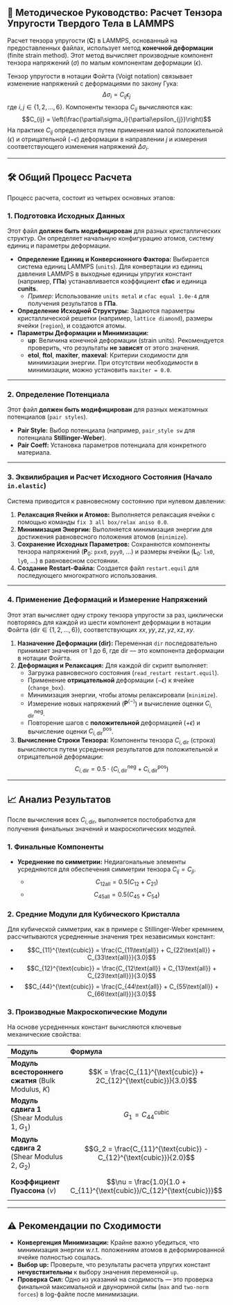 ## 📄 Методическое Руководство: Расчет Тензора Упругости Твердого Тела в LAMMPS

Расчет тензора упругости ($\mathbf{C}$) в LAMMPS, основанный на предоставленных файлах, использует метод **конечной деформации** (finite strain method). Этот метод вычисляет производные компонент тензора напряжений ($\sigma$) по малым компонентам деформации ($\epsilon$).

Тензор упругости в нотации Фойгта (Voigt notation) связывает изменение напряжений с деформациями по закону Гука:
$$\Delta\sigma_{i} = C_{ij}\epsilon_{j}$$
где $i, j \in \{1, 2, \dots, 6\}$. Компоненты тензора $C_{ij}$ вычисляются как:
$$C_{ij} = \left(\frac{\partial\sigma_i}{\partial\epsilon_{j}}\right)$$
На практике $C_{ij}$ определяется путем применения малой положительной ($\epsilon$) и отрицательной ($-\epsilon$) деформации в направлении $j$ и измерения соответствующего изменения напряжений $\Delta\sigma_i$.

***

## 🛠️ Общий Процесс Расчета

Процесс расчета, состоит из четырех основных этапов:

### 1. Подготовка Исходных Данных

Этот файл **должен быть модифицирован** для разных кристаллических структур. Он определяет начальную конфигурацию атомов, систему единиц и параметры деформации.

* **Определение Единиц и Конверсионного Фактора:** Выбирается система единиц LAMMPS (`units`). Для конвертации из единиц давления LAMMPS в выходные единицы упругих констант (например, **ГПа**) устанавливается коэффициент **cfac** и единица **cunits**.
    * *Пример:* Использование `units metal` и `cfac equal 1.0e-4` для получения результатов в **ГПа**.
* **Определение Исходной Структуры:** Задаются параметры кристаллической решетки (например, `lattice diamond`), размеры ячейки (`region`), и создаются атомы.
* **Параметры Деформации и Минимизации:**
    * **up**: Величина конечной деформации (strain units). Рекомендуется проверить, что результаты **не зависят** от этого значения.
    * **etol**, **ftol**, **maxiter**, **maxeval**: Критерии сходимости для минимизации энергии. При отсутствии необходимости в минимизации, можно установить `maxiter = 0.0`.

***

### 2. Определение Потенциала

Этот файл **должен быть модифицирован** для разных межатомных потенциалов (`pair styles`).

* **Pair Style:** Выбор потенциала (например, `pair_style sw` для потенциала **Stillinger-Weber**).
* **Pair Coeff:** Установка параметров потенциала для конкретного материала.

***

### 3. Эквилибрация и Расчет Исходного Состояния (Начало `in.elastic`)

Система приводится к равновесному состоянию при нулевом давлении:

1.  **Релаксация Ячейки и Атомов:** Выполняется релаксация ячейки с помощью команды `fix 3 all box/relax aniso 0.0`.
2.  **Минимизация Энергии:** Выполняется минимизация энергии для достижения равновесного положения атомов (`minimize`).
3.  **Сохранение Исходных Параметров:** Сохраняются компоненты тензора напряжений ($\mathbf{P}_0$: `pxx0`, `pyy0`, ...) и размеры ячейки ($\mathbf{L}_0$: `lx0`, `ly0`, ...) в равновесном состоянии.
4.  **Создание Restart-Файла:** Создается файл `restart.equil` для последующего многократного использования.

***

### 4. Применение Деформаций и Измерение Напряжений

Этот этап вычисляет одну строку тензора упругости за раз, циклически повторяясь для каждой из шести компонент деформации в нотации Фойгта ($\text{dir} \in \{1, 2, \dots, 6\}$), соответствующих $xx, yy, zz, yz, xz, xy$.

1.  **Назначение Деформации ($\text{dir}$):** Переменная `dir` последовательно принимает значения от 1 до 6, где $\text{dir}$ — это компонента деформации в нотации Фойгта.
2.  **Деформация и Релаксация:** Для каждой $\text{dir}$ скрипт выполняет:
    * Загрузка равновесного состояния (`read_restart restart.equil`).
    * Применение **отрицательной** деформации ($-\epsilon$) к ячейке (`change_box`).
    * Минимизация энергии, чтобы атомы релаксировали (`minimize`).
    * Измерение новых напряжений ($\mathbf{P}^{(-)}$) и вычисление оценки $C_{i,\text{dir}}^{\text{neg}}$.
    * Повторение шагов с **положительной** деформацией ($+\epsilon$) и вычисление оценки $C_{i,\text{dir}}^{\text{pos}}$.
3.  **Вычисление Строки Тензора:** Компоненты тензора $C_{i, \text{dir}}$ (строка) вычисляются путем усреднения результатов для положительной и отрицательной деформации:
    $$C_{i, \text{dir}} = 0.5 \cdot (C_{i,\text{dir}}^{\text{neg}} + C_{i,\text{dir}}^{\text{pos}})$$

***

## 📈 Анализ Результатов

После вычисления всех $C_{i, \text{dir}}$, выполняется постобработка для получения финальных значений и макроскопических модулей.

### 1. Финальные Компоненты

* **Усреднение по симметрии:** Недиагональные элементы усредняются для обеспечения симметрии тензора $C_{ij} = C_{ji}$.
    * $$C_{12\text{all}} = 0.5(C_{12} + C_{21})$$
    * $$C_{45\text{all}} = 0.5(C_{45} + C_{54})$$

### 2. Средние Модули для Кубического Кристалла

Для кубической симметрии, как в примере с Stillinger-Weber кремнием, рассчитываются усредненные значения трех независимых констант:

* $$C_{11}^{\text{cubic}} = \frac{C_{11\text{all}} + C_{22\text{all}} + C_{33\text{all}}}{3.0}$$
* $$C_{12}^{\text{cubic}} = \frac{C_{12\text{all}} + C_{13\text{all}} + C_{23\text{all}}}{3.0}$$
* $$C_{44}^{\text{cubic}} = \frac{C_{44\text{all}} + C_{55\text{all}} + C_{66\text{all}}}{3.0}$$

### 3. Производные Макроскопические Модули

На основе усредненных констант вычисляются ключевые механические свойства:

| Модуль | Формула |
| :--- | :--- |
| **Модуль всестороннего сжатия** (Bulk Modulus, $K$) | $$K = \frac{C_{11}^{\text{cubic}} + 2C_{12}^{\text{cubic}}}{3.0}$$ |
| **Модуль сдвига 1** (Shear Modulus 1, $G_1$) | $$G_1 = C_{44}^{\text{cubic}}$$ |
| **Модуль сдвига 2** (Shear Modulus 2, $G_2$) | $$G_2 = \frac{C_{11}^{\text{cubic}} - C_{12}^{\text{cubic}}}{2.0}$$ |
| **Коэффициент Пуассона** ($\nu$) | $$\nu = \frac{1.0}{1.0 + C_{11}^{\text{cubic}}/C_{12}^{\text{cubic}}}$$ |

***

## ⚠️ Рекомендации по Сходимости

* **Конвергенция Минимизации:** Крайне важно убедиться, что минимизация энергии w.r.t. положениям атомов в деформированной ячейке полностью сошлась.
* **Выбор $\text{up}$:** Проверьте, что результаты расчета упругих констант **нечувствительны** к выбору значения переменной `up`.
* **Проверка Сил:** Одно из указаний на сходимость — это проверка финальной максимальной и двунормной силы (`max` and `two-norm forces`) в log-файле после минимизации.
